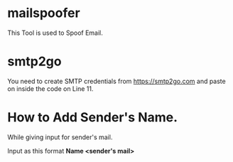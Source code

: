 # mailspoofer
This Tool is used to Spoof Email. 

# smtp2go
You need to create SMTP credentials from https://smtp2go.com and paste on inside the code on Line 11.

# How to Add Sender's Name. 
While giving input for sender's mail. 

Input as this format **Name <sender's mail>**

